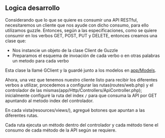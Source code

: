 ## Logica desarrollo
Considerando que lo que se quiere es consumir una API RESTful, necesitaremos un cliente que nos ayude con dicho consumo, para ello utilizamos guzzle.
Entonces, según a las especificaciones, como se quiere consumir en los verbos GET, POST, PUT y DELETE, entonces creamos una clase que:
- Nos instancie un objeto de la clase Client de Guzzle
- Preparamos el esquema de invoación de cada verbo o en otras palabras un metodo para cada verbo

Esta clase la llamé GClient y la guardé junto a los modelos en [app/Models](../app/Models/GClient.php).

Ahora, una vez que tenemos nuestro cliente listo para recibir los diferentes verbos a utilizar, procedemos a configurar las rutas(routes/web.php) y el controlador de las mismas(app/Http/Controllers/ApiController.php); inicialmente configuré la ruta del index `/` para que consuma la API por GET apuntando al metodo index del controlador.

En cada vista(resources/views/), agregué botones que apuntan a las diferentes rutas.

Cada ruta ejecuta un método dentro del controlador y cada método tiene el consumo de cada método de la API según se requiere.
